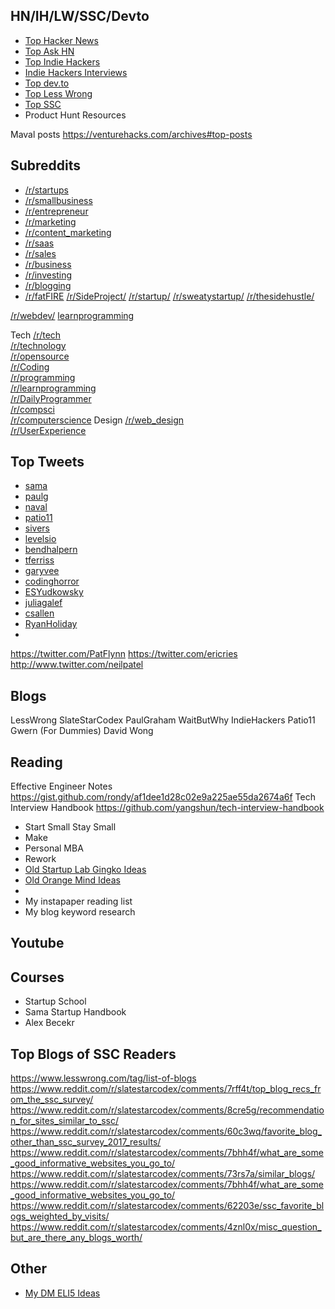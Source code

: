 ## HN/IH/LW/SSC/Devto
- [Top Hacker News](https://hn.algolia.com/)
- [Top Ask HN](https://hn.algolia.com/ask-hn)
- [Top Indie Hackers](https://www.indiehackers.com/top/all-time)
- [Indie Hackers Interviews](https://www.indiehackers.com/interviews/page/1)
- [Top dev.to](https://dev.to/top/infinity)
- [Top Less Wrong](https://www.lesswrong.com/allPosts?sortedBy=top&timeframe=allTime)
- [Top SSC](https://www.reddit.com/r/slatestarcodex/top/)
- Product Hunt Resources

Maval posts
https://venturehacks.com/archives#top-posts

## Subreddits
- [/r/startups](https://www.reddit.com/r/startups/top/?sort=top&t=all)
- [/r/smallbusiness](https://www.reddit.com/r/smallbusiness/top/)
- [/r/entrepreneur](https://www.reddit.com/r/Entrepreneur/top/)
- [/r/marketing](https://www.reddit.com/r/marketing/top/)
- [/r/content_marketing](https://www.reddit.com/r/content_marketing/top/)
- [/r/saas](https://www.reddit.com/r/SaaS/top/)
- [/r/sales](https://www.reddit.com/r/sales/top/)
- [/r/business](https://www.reddit.com/r/business/top/)
- [/r/investing](https://www.reddit.com/r/investing/top/)
- [/r/blogging](https://www.reddit.com/r/Blogging/top/)
- [/r/fatFIRE](https://www.reddit.com/r/fatFIRE/)
[/r/SideProject/](https://www.reddit.com/r/SideProject/)
[/r/startup/](https://www.reddit.com/r/startup/)
[/r/sweatystartup/](https://www.reddit.com/r/sweatystartup/)
[/r/thesidehustle/](https://www.reddit.com/r/thesidehustle/)

[/r/webdev/](https://www.reddit.com/r/webdev/)
[learnprogramming](https://www.reddit.com/r/learnprogramming)

Tech
[/r/tech](https://reddit.com/r/tech)  
[/r/technology](https://reddit.com/r/technology)  
[/r/opensource](https://reddit.com/r/opensource)  
[/r/Coding](https://reddit.com/r/Coding)  
[/r/programming](https://reddit.com/r/programming)  
[/r/learnprogramming](https://reddit.com/r/learnprogramming)  
[/r/DailyProgrammer](https://reddit.com/r/DailyProgrammer)  
[/r/compsci](https://reddit.com/r/compsci)  
[/r/computerscience](https://reddit.com/r/computerscience)
Design
[/r/web_design](https://reddit.com/r/web_design)  
[/r/UserExperience](https://reddit.com/r/UserExperience)
## Top Tweets
- [sama](https://mobile.twitter.com/search?q=from%3Asama%20min_retweets%3A100&src=typed_query&f=top)
- [paulg](https://mobile.twitter.com/search?q=from%3Apaulg%20min_retweets%3A100&src=typed_query&f=top)
- [naval](https://mobile.twitter.com/search?q=from%3Anaval%20min_retweets%3A100&src=typed_query&f=top)
- [patio11](https://mobile.twitter.com/search?q=from%3Apatio11%20min_retweets%3A100&src=typed_query&f=top)
- [sivers](https://mobile.twitter.com/search?q=from%3Asivers%20min_retweets%3A50&src=typed_query&f=top)
- [levelsio](https://mobile.twitter.com/search?q=from%3Alevelsio%20min_retweets%3A100&src=typed_query&f=top)
- [bendhalpern](https://mobile.twitter.com/search?q=from%3Abendhalpern%20min_retweets%3A100&src=typed_query&f=top)
- [tferriss](https://mobile.twitter.com/search?q=from%3Atferriss%20min_retweets%3A100&src=typed_query&f=top)
- [garyvee](https://mobile.twitter.com/search?q=from%3Agaryvee%20min_retweets%3A100&src=typed_query&f=top)
- [codinghorror](https://mobile.twitter.com/search?q=from%3Acodinghorror%20min_retweets%3A100&src=typed_query&f=top)
- [ESYudkowsky](https://mobile.twitter.com/search?q=from%3AESYudkowsky%20min_retweets%3A100&src=typed_query&f=top)
- [juliagalef](https://mobile.twitter.com/search?q=from%3Ajuliagalef%20min_retweets%3A100&src=typed_query&f=top)
- [csallen](https://mobile.twitter.com/search?q=from%3Acsallen%20min_retweets%3A100&src=typed_query&f=top)
- [RyanHoliday](https://mobile.twitter.com/search?q=from%3ARyanHoliday%20min_retweets%3A100&src=typed_query&f=top)
- 
https://twitter.com/PatFlynn
https://twitter.com/ericries
http://www.twitter.com/neilpatel

## Blogs
LessWrong
SlateStarCodex
PaulGraham
WaitButWhy
IndieHackers
Patio11
Gwern (For Dummies)
David Wong

## Reading
Effective Engineer Notes
https://gist.github.com/rondy/af1dee1d28c02e9a225ae55da2674a6f
Tech Interview Handbook
https://github.com/yangshun/tech-interview-handbook

- Start Small Stay Small
- Make
- Personal MBA
- Rework
- [Old Startup Lab Gingko Ideas](https://gingkoapp.com/app#7f7c216067846fe0050000a3)
- [Old Orange Mind Ideas](https://gingkoapp.com/app#7125993f9fbfff27c2000041)
- 
- My instapaper reading list
- My blog keyword research

## Youtube

## Courses
- Startup School
- Sama Startup Handbook
- Alex Becekr
## Top Blogs of SSC Readers
https://www.lesswrong.com/tag/list-of-blogs
https://www.reddit.com/r/slatestarcodex/comments/7rff4t/top_blog_recs_from_the_ssc_survey/
https://www.reddit.com/r/slatestarcodex/comments/8cre5g/recommendation_for_sites_similar_to_ssc/
https://www.reddit.com/r/slatestarcodex/comments/60c3wq/favorite_blog_other_than_ssc_survey_2017_results/
https://www.reddit.com/r/slatestarcodex/comments/7bhh4f/what_are_some_good_informative_websites_you_go_to/
https://www.reddit.com/r/slatestarcodex/comments/73rs7a/similar_blogs/
https://www.reddit.com/r/slatestarcodex/comments/7bhh4f/what_are_some_good_informative_websites_you_go_to/
https://www.reddit.com/r/slatestarcodex/comments/62203e/ssc_favorite_blogs_weighted_by_visits/
https://www.reddit.com/r/slatestarcodex/comments/4znl0x/misc_question_but_are_there_any_blogs_worth/

## Other
- [My DM ELI5 Ideas](https://gingkoapp.com/app#7404ce185753d3faa6000034)